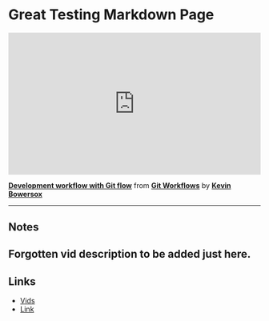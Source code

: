 # Great Testing Markdown Page 



<div style="position:relative;height:0;padding-bottom:56.25%"><iframe width="640" height="360" src="https://www.linkedin.com/learning/embed/git-workflows/development-workflow-with-git-flow?autoplay=false&claim=AQH-eoNAtwUwRQAAAYGh_nopAWgU2is6KkkwisY2lDA9D6P63o5WNXWAoI5KFMYfWg6u1dgXdY6BGuLQFfidcK0KuqQoshnIwLfTbwsRVaks5FwQZqLaWCbfP8wZBHS4OrzRBoOekZIsHZDmzosWxR9gTp1gBiNK00pOQ3VmVG5-HDqE-CfJfkS9zX-WzLv4eAIvziJvN6ucsiGXhIb6BcF9JjYlX5pVgovAX4KDXO_Ej6gIwtlSWyf6Z8Vswdi5IhC20se8BkX4gEiVKhYAZjSnVMG6nqAKkcVIdUTBdn8RZXeeIIHI08V2rwDyYGIs4hK3WHHKu3Iz-HkJ1Cvr2OZ6h7a_BaIH7oArvHlpgwYrIJsS0FwDs0oxK3pHxMJYLaA1jw4Bm2AhwFYT6zfjrtAy7CZs1CdiNybV0m0U1rTzXpJksionke6nJ8B7o8Dkoo5KK9HJPztkG-J4Vt0jCYEanVS9BWwUJa3f6SlygZJDBIXNmNVm2lxZXKiqWsfHzN2Nal1s1lqj2rbEBTQweqDB9BYp6iBg73jAtiunpR8ZYZyYN6NFlw26CV4N0Uik3-igHAh2ilGJH7MyJYfs4HnYg4dxYW0986T-ltbPoviPGSioaK7LraTGEKJCqS08WTxDUYWIYP68SWXZMPw3BxaFhuIu1MbA_I9ZIKI0CgB5cRPM7CX-VY6PgCSHZwxkAvacYCh-EJoGBw9p-53-GM3aMrTgQE1Q28OFqEDs6mbpTrla8W5F5ehiaPhQgPGsberWoBkVWzhJpiptLNtEQY3DIXKBp8_4yv-9vXt6tXJMKGx6pukAURBGDRyBuPfjAgFrVltJeseze_0l6koRRR6LPzCFc0bUjF9tWYFOHuZmVjfRYDIKg5G0dWLmiDDioZMYnb7o8kJvHl03t6L2JlJzNXIubFmZeUOlLt_xtBbxD8ZUgiqzpD8taPxY-qYIOs7JCMJNuUnUegEMJ5PbA3ZIMPHUn-6E18FRZKeNG4QHc-DB2aQpTbst51DPHINcSRJxdSeQ8N54q2xZKJuXiuPsPtN_Cw1z8vBRqpxdwBaqF4F-xhZDQpehZZ9xOP4qu45EI0d_8MkiEfzjCNy4M39EL8jQg2plJFC3CsFfCRmsp2BL6B3G3-GAY3eIEXUc9Uiv5FBMp5ctHYp1GGhjLxu3XQ&lipi=urn%3Ali%3Apage%3Ad_learning_content%3BKz7rpZ6RRnehgRYKpOoiyw%3D%3D&licu" mozallowfullscreen="true" webkitallowfullscreen="true" allowfullscreen="true" frameborder="0" style="position:absolute;width:100%;height:100%;left:0"></iframe></div><p><strong><a href="https://www.linkedin.com/learning/git-workflows/development-workflow-with-git-flow?trk=embed_lil">Development workflow with Git flow</a></strong> from <strong><a href="https://www.linkedin.com/learning/git-workflows?trk=embed_lil">Git Workflows</a></strong> by <strong><a href="https://www.linkedin.com/learning/instructors/kevin-bowersox?trk=embed_lil">Kevin Bowersox</a></strong></p>



---
## Notes 
Forgotten vid description to be added just here.
---
## Links
- [Vids](Vids.md)
- [Link](About.md)

